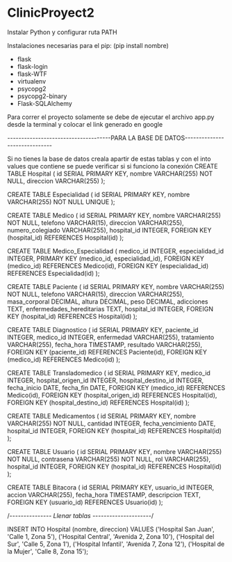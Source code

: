 # ClinicProyect2

Instalar Python y configurar ruta PATH

Instalaciones necesarias para el pip: (pip install nombre)
- flask
- flask-login
- flask-WTF
- virtualenv
- psycopg2
- psycopg2-binary 
- Flask-SQLAlchemy


Para correr el proyecto solamente se debe de ejecutar el archivo
app.py desde la terminal y colocar el link generado en google



-------------------------------------PARA LA BASE DE DATOS------------------------------

Si no tienes la base de datos creala apartir de estas tablas y con el into values que contiene se puede verificar si si funciono la conexión
CREATE TABLE Hospital (
    id SERIAL PRIMARY KEY,
    nombre VARCHAR(255) NOT NULL,
    direccion VARCHAR(255)
);

CREATE TABLE Especialidad (
    id SERIAL PRIMARY KEY,
    nombre VARCHAR(255) NOT NULL UNIQUE
);

CREATE TABLE Medico (
    id SERIAL PRIMARY KEY,
    nombre VARCHAR(255) NOT NULL,
    telefono VARCHAR(15),
    direccion VARCHAR(255),
    numero_colegiado VARCHAR(255),
    hospital_id INTEGER,
    FOREIGN KEY (hospital_id) REFERENCES Hospital(id)
);

CREATE TABLE Medico_Especialidad (
    medico_id INTEGER,
    especialidad_id INTEGER,
    PRIMARY KEY (medico_id, especialidad_id),
    FOREIGN KEY (medico_id) REFERENCES Medico(id),
    FOREIGN KEY (especialidad_id) REFERENCES Especialidad(id)
);

CREATE TABLE Paciente (
    id SERIAL PRIMARY KEY,
    nombre VARCHAR(255) NOT NULL,
    telefono VARCHAR(15),
    direccion VARCHAR(255),
    masa_corporal DECIMAL,
    altura DECIMAL,
    peso DECIMAL,
    adicciones TEXT,
    enfermedades_hereditarias TEXT,
    hospital_id INTEGER,
    FOREIGN KEY (hospital_id) REFERENCES Hospital(id)
);

CREATE TABLE Diagnostico (
    id SERIAL PRIMARY KEY,
    paciente_id INTEGER,
    medico_id INTEGER,
    enfermedad VARCHAR(255),
    tratamiento VARCHAR(255),
    fecha_hora TIMESTAMP,
    resultado VARCHAR(255),
    FOREIGN KEY (paciente_id) REFERENCES Paciente(id),
    FOREIGN KEY (medico_id) REFERENCES Medico(id)
);

CREATE TABLE Transladomedico (
    id SERIAL PRIMARY KEY,
    medico_id INTEGER,
    hospital_origen_id INTEGER,
    hospital_destino_id INTEGER,
    fecha_inicio DATE,
    fecha_fin DATE,
    FOREIGN KEY (medico_id) REFERENCES Medico(id),
    FOREIGN KEY (hospital_origen_id) REFERENCES Hospital(id),
    FOREIGN KEY (hospital_destino_id) REFERENCES Hospital(id)
);

CREATE TABLE Medicamentos (
    id SERIAL PRIMARY KEY,
    nombre VARCHAR(255) NOT NULL,
    cantidad INTEGER,
    fecha_vencimiento DATE,
    hospital_id INTEGER,
    FOREIGN KEY (hospital_id) REFERENCES Hospital(id)
);

CREATE TABLE Usuario (
    id SERIAL PRIMARY KEY,
    nombre VARCHAR(255) NOT NULL,
    contrasena VARCHAR(255) NOT NULL,
    rol VARCHAR(255),
    hospital_id INTEGER,
    FOREIGN KEY (hospital_id) REFERENCES Hospital(id)
);

CREATE TABLE Bitacora (
    id SERIAL PRIMARY KEY,
    usuario_id INTEGER,
    accion VARCHAR(255),
    fecha_hora TIMESTAMP,
    descripcion TEXT,
    FOREIGN KEY (usuario_id) REFERENCES Usuario(id)
);


/*--------------- Llenar tablas ---------------------*/

INSERT INTO Hospital (nombre, direccion) VALUES 
    ('Hospital San Juan', 'Calle 1, Zona 5'),
    ('Hospital Central', 'Avenida 2, Zona 10'),
    ('Hospital del Sur', 'Calle 5, Zona 1'),
    ('Hospital Infantil', 'Avenida 7, Zona 12'),
    ('Hospital de la Mujer', 'Calle 8, Zona 15');







